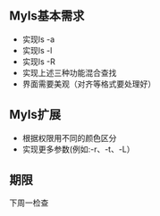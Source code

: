 ## Myls基本需求
- 实现ls -a
- 实现ls -l
- 实现ls -R
- 实现上述三种功能混合查找
- 界面需要美观（对齐等格式要处理好）

## Myls扩展
- 根据权限用不同的颜色区分
- 实现更多参数(例如:-r、-t、-L）

## 期限
下周一检查
